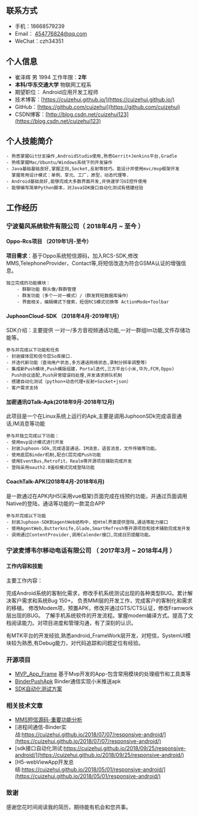 ## 联系方式

- 手机：18668579239    
- Email： 454776824@qq.com   
- WeChat：czh34351

## 个人信息

 - 崔泽辉 男 1994                             工作年限：**2年**
 - **本科/华东交通大学**                        物联网工程系 
 - 期望职位：                                  Android应用开发工程师
 - 技术博客：[https://cuizehui.github.io/](https://cuizehui.github.io/) 
 - GitHub：[https://github.com/cuizehui](https://github.com/cuizehui)
 - CSDN博客：[http://blog.csdn.net/cuizehui123](https://blog.csdn.net/cuizehui123)
 
## 个人技能简介

    - 熟悉掌握Git分支操作,AndroidStudio使用,熟悉Gerrit+Jenkins平台,Gradle
    - 熟练掌握Mac/Ubuntu/Windows系统下的开发操作
    - Java基础基础良好,掌握正则,Socket,反射等技巧。能设计并使用mvc/mvp框架开发
      掌握常用设计模式：单例、享元、工厂，原型，动态代理等.
    - Android基础良好,能够完成大多数界面开发,并快速学习UI控件使用
    - 能够编写简单Python脚本，对JavaSDK接口自动化测试有搭建经验

## 工作经历

### **宁波菊风系统软件有限公司**（ 2018年4月 ~ 至今 ）

#### Oppo-Rcs项目 （2019年1月-至今）

**项目需求**：基于Oppo系统短信源码，加入RCS-SDK,修改MMS,TelephoneProvider，Contact等,将短信改造为符合GSMA认证的增强信息。

    独立完成的功能模块：
        - 群聊功能 群头像/群群管理
        - 群发功能（多个一对一模式）/（群发转短数据库操作）
        - 界面相关，编辑模式下搜索，短信RCS模式切换等 ActionMode+Toolbar

#### JuphoonCloud-SDK （2018年4月-2019年1月）

SDK介绍：主要提供 一对一/多方音视频通话功能,一对一群组Im功能,文件存储功能等。

    参与并完成以下功能和任务
    - 封装媒体层和信令层So库接口.
    - 并迭代新功能（查询用户状态,多方通话网络状态,录制分辨率调整等）
    - 集成新Push模块,Push模版组建，Portal迭代,三方平台(小米,华为,FCM,Oppo)
      Push协议适配,Push异常错误码处理,并发请求排队机制
    - 搭建自动化测试（python+动态代理+反射+Socket+json）
    - 客户需求支持
#### 加密通讯QTalk-Apk(2018年9月-2018年12月)

此项目是一个在Linux系统上运行的Apk,主要是调用JuphoonSDk完成语音通话,IM消息等功能

    参与并独立完成以下功能：
    - 使用mvp设计模式进行开发
    - 封装Juphoon-SDk,完成语音通话，IM消息，语音消息，文件传输等功能。
    - 使用底层Binder机制,配合C层完成Push功能
    - 使用EventBus,Retrofit，Realm等开源项目辅助完成开发
    - 登陆采用oauth2.0鉴权模式完成登陆功能
#### CoachTalk-APK(2018年4月-2018年6月) 
 
是一款通过在APK内H5(采用vue框架)页面完成在线预约功能，并通过页面调用Native的登陆，通话等功能的一款混合APP

    参与并完成以下功能
    - 封装Juphoon-SDK到agentWeb结构中，给Html界面提供登陆,通话等能力接口
    - 使用AgentWeb,Butterknife,Glade,SmartRefresh等开源项目和技术辅助完成发开发
    - 调用通过ContentProvider,调用Calender接口,完成日历提醒功能。
    
### **宁波麦博韦尔移动电话有限公司** （ 2017年3月 ~ 2018年4月 ）

#### 工作内容和技能

主要工作内容：

完成Android系统的客制化需求，修改手机系统测试出现的各种类型BUG。累计解决客户需求和系统Bug 150+。
负责MMI层的开发工作，完成客户的客制化和需求的移植。
修改Modem项，预置APK，修改并通过GTS/CTS认证，修改Framwork层出现的BUG。
了解手机系统软件的开发流程。掌握modem编译方式。提高了文档阅读能力。对项目进度和管理沟通，有了深刻的认识。

有MTK平台的开发经验,熟悉android_FrameWork层开发，对短信，SystemUI模块较为熟悉,有Debug能力，对代码追踪和问题定位有经验。

### 开源项目

 - [MVP_App_Frame](https://github.com/cuizehui/MVP_App_Frame)  基于Mvp开发的App-包含常用模块的处理细节和工具类等
 - [BinderPushApk](https://github.com/cuizehui/PushAPK-Binder)  Binder通信实现小米推送apk
 - [SDK自动化测试方案](https://github.com/cuizehui/JCInterFaceTestClient)
 
### 相关技术文章

- [MMS短信源码-重要功能分析](https://cuizehui.github.io/2019/03/22/responsive-android/)
- [进程间通信-Binder实战:https://cuizehui.github.io/2018/07/07/responsive-android/](https://cuizehui.github.io/2018/07/07/responsive-android/) 
- [sdk接口自动化测试:https://cuizehui.github.io/2018/09/25/responsive-android/](https://cuizehui.github.io/2018/09/25/responsive-android/)
- [H5-webViewApp开发总结:https://cuizehui.github.io/2018/05/01/responsive-android/](https://cuizehui.github.io/2018/05/01/responsive-android/)

### 致谢
感谢您花时间阅读我的简历，期待能有机会和您共事。


